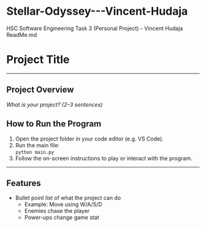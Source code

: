 # Stellar-Odyssey---Vincent-Hudaja
HSC Software Engineering Task 3 (Personal Project) - Vincent Hudaja
ReadMe.md

# Project Title

---

## Project Overview
_What is your project? (2–3 sentences)_


## How to Run the Program
1. Open the project folder in your code editor (e.g. VS Code).
2. Run the main file:  
   `python main.py`  
3. Follow the on-screen instructions to play or interact with the program.

---

## Features
- Bullet point list of what the project can do  
  - Example: Move using W/A/S/D  
  - Enemies chase the player  
  - Power-ups change game stat
